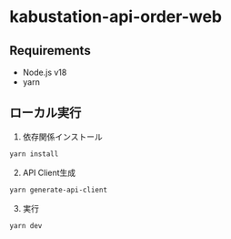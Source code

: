 # kabustation-api-order-web

## Requirements
- Node.js v18
- yarn

## ローカル実行

1. 依存関係インストール
```bash
yarn install
```
2. API Client生成
```bash
yarn generate-api-client
```
3. 実行
```bash
yarn dev
```
